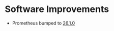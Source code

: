 # Software Improvements

- Prometheus bumped to [26.1.0](https://github.com/bosh-prometheus/prometheus-boshrelease/releases/tag/v26.1.0)

